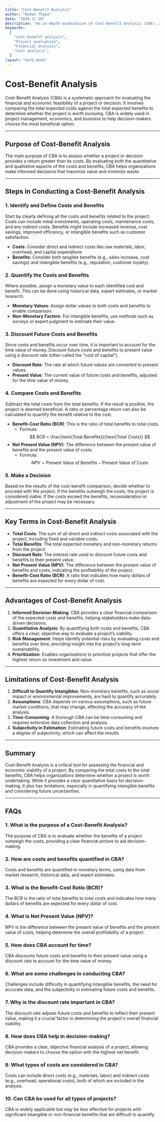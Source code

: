 ```yaml
---
title: "Cost-Benefit Analysis"
author: "Roman Thapa"
date: "2024-11-20"
description: "An in-depth examination of Cost-Benefit Analysis (CBA), a method used for comparing the costs of a project or decision with its expected benefits."
keywords:
  [
    "Cost-benefit analysis",
    "Project evaluation",
    "Financial analysis",
    "Cost analysis",
  ]
layout: "math_mode"
---
```


# Cost-Benefit Analysis

Cost-Benefit Analysis (CBA) is a systematic approach for evaluating the financial and economic feasibility of a project or decision. It involves comparing the total expected costs against the total expected benefits to determine whether the project is worth pursuing. CBA is widely used in project management, economics, and business to help decision-makers choose the most beneficial option.

---

## Purpose of Cost-Benefit Analysis

The main purpose of CBA is to assess whether a project or decision provides a return greater than its costs. By evaluating both the quantitative and qualitative aspects of the costs and benefits, CBA helps organizations make informed decisions that maximize value and minimize waste.

---

## Steps in Conducting a Cost-Benefit Analysis

### 1. **Identify and Define Costs and Benefits**

Start by clearly defining all the costs and benefits related to the project. Costs can include initial investments, operating costs, maintenance costs, and any indirect costs. Benefits might include increased revenue, cost savings, improved efficiency, or intangible benefits such as customer satisfaction.

- **Costs**: Consider direct and indirect costs like raw materials, labor, overhead, and capital expenditure.
- **Benefits**: Consider both tangible benefits (e.g., sales increase, cost savings) and intangible benefits (e.g., reputation, customer loyalty).

### 2. **Quantify the Costs and Benefits**

Where possible, assign a monetary value to each identified cost and benefit. This can be done using historical data, expert estimates, or market research.

- **Monetary Values**: Assign dollar values to both costs and benefits to enable comparison.
- **Non-Monetary Factors**: For intangible benefits, use methods such as surveys or expert judgment to estimate their value.

### 3. **Discount Future Costs and Benefits**

Since costs and benefits occur over time, it is important to account for the time value of money. Discount future costs and benefits to present value using a discount rate (often called the "cost of capital").

- **Discount Rate**: The rate at which future values are converted to present values.
- **Present Value**: The current value of future costs and benefits, adjusted for the time value of money.

### 4. **Compare Costs and Benefits**

Subtract the total costs from the total benefits. If the result is positive, the project is deemed beneficial. A ratio or percentage return can also be calculated to quantify the benefit relative to the cost.

- **Benefit-Cost Ratio (BCR)**: This is the ratio of total benefits to total costs.
  - Formula:
    $$
    BCR = \frac{\text{Total Benefits}}{\text{Total Costs}}
    $$
- **Net Present Value (NPV)**: The difference between the present value of benefits and the present value of costs.
  - Formula:
    $$
    NPV = \text{Present Value of Benefits} - \text{Present Value of Costs}
    $$

### 5. **Make a Decision**

Based on the results of the cost-benefit comparison, decide whether to proceed with the project. If the benefits outweigh the costs, the project is considered viable. If the costs exceed the benefits, reconsideration or adjustment of the project may be necessary.

---

## Key Terms in Cost-Benefit Analysis

- **Total Costs**: The sum of all direct and indirect costs associated with the project, including fixed and variable costs.
- **Total Benefits**: The total expected monetary and non-monetary returns from the project.
- **Discount Rate**: The interest rate used to discount future costs and benefits to their present value.
- **Net Present Value (NPV)**: The difference between the present value of benefits and costs, indicating the profitability of the project.
- **Benefit-Cost Ratio (BCR)**: A ratio that indicates how many dollars of benefits are expected for every dollar of cost.

---

## Advantages of Cost-Benefit Analysis

1. **Informed Decision-Making**: CBA provides a clear financial comparison of the expected costs and benefits, helping stakeholders make data-driven decisions.
2. **Quantitative Analysis**: By quantifying both costs and benefits, CBA offers a clear, objective way to evaluate a project’s viability.
3. **Risk Management**: Helps identify potential risks by evaluating costs and benefits over time, providing insight into the project’s long-term sustainability.
4. **Prioritization**: Enables organizations to prioritize projects that offer the highest return on investment and value.

---

## Limitations of Cost-Benefit Analysis

1. **Difficult to Quantify Intangibles**: Non-monetary benefits, such as social impact or environmental improvements, are hard to quantify accurately.
2. **Assumptions**: CBA depends on various assumptions, such as future market conditions, that may change, affecting the accuracy of the analysis.
3. **Time-Consuming**: A thorough CBA can be time-consuming and requires extensive data collection and analysis.
4. **Subjectivity in Estimation**: Estimating future costs and benefits involves a degree of subjectivity, which can affect the results.

---

## Summary

Cost-Benefit Analysis is a critical tool for assessing the financial and economic viability of a project. By comparing the total costs to the total benefits, CBA helps organizations determine whether a project is worth undertaking. While it provides a clear quantitative basis for decision-making, it also has limitations, especially in quantifying intangible benefits and considering future uncertainties.

---

## FAQs

### 1. What is the purpose of a Cost-Benefit Analysis?

The purpose of CBA is to evaluate whether the benefits of a project outweigh the costs, providing a clear financial picture to aid decision-making.

### 2. How are costs and benefits quantified in CBA?

Costs and benefits are quantified in monetary terms, using data from market research, historical data, and expert estimates.

### 3. What is the Benefit-Cost Ratio (BCR)?

The BCR is the ratio of total benefits to total costs and indicates how many dollars of benefits are expected for every dollar of cost.

### 4. What is Net Present Value (NPV)?

NPV is the difference between the present value of benefits and the present value of costs, helping determine the overall profitability of a project.

### 5. How does CBA account for time?

CBA discounts future costs and benefits to their present value using a discount rate to account for the time value of money.

### 6. What are some challenges in conducting CBA?

Challenges include difficulty in quantifying intangible benefits, the need for accurate data, and the subjectivity in estimating future costs and benefits.

### 7. Why is the discount rate important in CBA?

The discount rate adjusts future costs and benefits to reflect their present value, making it a crucial factor in determining the project's overall financial viability.

### 8. How does CBA help in decision-making?

CBA provides a clear, objective financial analysis of a project, allowing decision-makers to choose the option with the highest net benefit.

### 9. What types of costs are considered in CBA?

Costs can include direct costs (e.g., materials, labor) and indirect costs (e.g., overhead, operational costs), both of which are included in the analysis.

### 10. Can CBA be used for all types of projects?

CBA is widely applicable but may be less effective for projects with significant intangible or non-financial benefits that are difficult to quantify.
